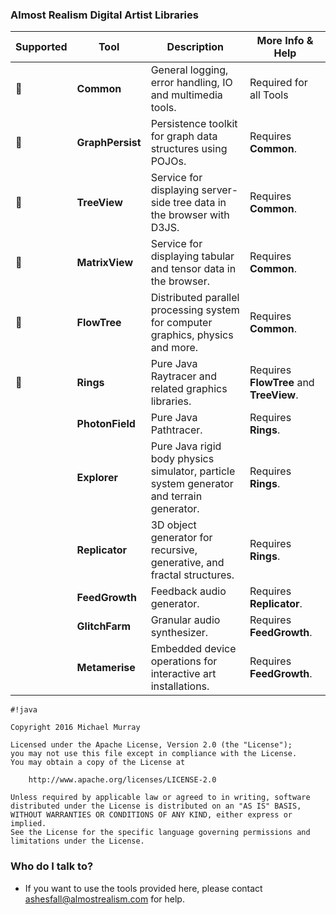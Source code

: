 ### Almost Realism Digital Artist Libraries ###


| Supported | Tool | Description | More Info & Help |
|---|---|---|---|
|🔵| **Common** | General logging, error handling, IO and multimedia tools. | Required for all Tools |
|🔵| **GraphPersist** | Persistence toolkit for graph data structures using POJOs. | Requires **Common**. |
|🔵| **TreeView** | Service for displaying server-side tree data in the browser with D3JS. | Requires **Common**. |
|🔵| **MatrixView** | Service for displaying tabular and tensor data in the browser. | Requires **Common**. |
|🔶| **FlowTree** | Distributed parallel processing system for computer graphics, physics and more. | Requires **Common**. |
|🔶| **Rings** | Pure Java Raytracer and related graphics libraries. | Requires **FlowTree** and **TreeView**. |
|| **PhotonField** | Pure Java Pathtracer. | Requires **Rings**. |
|| **Explorer** | Pure Java rigid body physics simulator, particle system generator and terrain generator. | Requires **Rings**. |
|| **Replicator** | 3D object generator for recursive, generative, and fractal structures. | Requires **Rings**. |
|| **FeedGrowth** | Feedback audio generator. | Requires **Replicator**. |
|| **GlitchFarm** | Granular audio synthesizer. | Requires **FeedGrowth**. |
|| **Metamerise** | Embedded device operations for interactive art installations. | Requires **FeedGrowth**. |


```
#!java

Copyright 2016 Michael Murray

Licensed under the Apache License, Version 2.0 (the "License");
you may not use this file except in compliance with the License.
You may obtain a copy of the License at

    http://www.apache.org/licenses/LICENSE-2.0

Unless required by applicable law or agreed to in writing, software
distributed under the License is distributed on an "AS IS" BASIS,
WITHOUT WARRANTIES OR CONDITIONS OF ANY KIND, either express or implied.
See the License for the specific language governing permissions and
limitations under the License.
```

### Who do I talk to? ###

* If you want to use the tools provided here, please contact ashesfall@almostrealism.com for help.